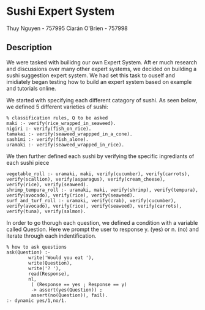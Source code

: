 # Sushi Expert System 

Thuy Nguyen - 757995
Ciarán O'Brien - 757998

## Description
We were tasked with builidng our own Expert System. Aft er much research and discussions over many other expert systems, we decided on building a sushi suggestion expert system.
We had set this task to ouself and imidiately began testing how to build an expert system based on example and tutorials online.

We started with specifying each different catagory of sushi.
As seen below, we defined 5 different varieties of sushi:
```
% classification rules, Q to be asked
maki :- verify(rice_wrapped_in_seaweed).
nigiri :- verify(fish_on_rice).
tamakai :- verify(seaweed_wrappped_in_a_cone).
sashimi :- verify(fish_alone).
uramaki :- verify(seaweed_wrapped_in_rice).
```
We then further defined each sushi by verifying the specific ingrediants of each sushi piece
```
vegetable_roll :- uramaki, maki, verify(cucumber), verify(carrots), verify(scallion), verify(asparagus), verify(cream_cheese), verify(rice), verify(seaweed).
shrimp_tempura_roll :- uramaki, maki, verify(shrimp), verify(tempura), verify(avocado), verify(rice), verify(seaweed).
surf_and_turf_roll :- uramaki, verify(crab), verify(cucumber), verify(avocado), verify(rice), verify(seaweed), verify(carrots), verify(tuna), verify(salmon).
```
In order to go thorugh each question, we defined a condition with a variable called Question.
Here we prompt the user to response y. (yes) or n. (no) and iterate through each indentification.
```
% how to ask questions
ask(Question) :-
        write('Would you eat '),
        write(Question),
        write('? '),
        read(Response),
        nl,
         ( (Response == yes ; Response == y)
         -> assert(yes(Question)) ;
         assert(no(Question)), fail).
:- dynamic yes/1,no/1.
```
